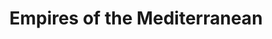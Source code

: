 ---
category: mediterranean
title: Empires of the Mediterranean
class: empires-of-the-mediterranean
cruiseline: Viking Cruises – Viking Star
special-info: Flights, Transfers, Trips, Drinks and free Wi-Fi included
price: 2499
nights: 9
cruise-url: http://www.iglucruise.com/viking-star/18th-march-2016_c76234-balcony-cabin?referrersiteid=970
---